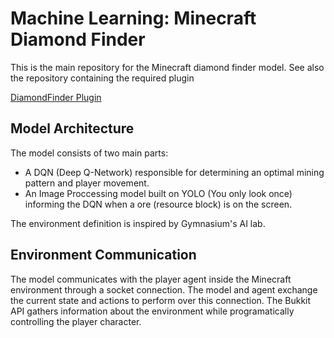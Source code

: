 # Machine Learning: Minecraft Diamond Finder
This is the main repository for the Minecraft diamond finder model. 
See also the repository containing the required plugin

[DiamondFinder Plugin](https://github.com/SkinnyAG/DiamondFinderPlugin)

## Model Architecture
The model consists of two main parts: 
- A DQN (Deep Q-Network) responsible for determining an optimal mining pattern and player movement.
- An Image Proccessing model built on YOLO (You only look once) informing the DQN when a ore (resource block) is on the screen.

The environment definition is inspired by Gymnasium's AI lab.

## Environment Communication
The model communicates with the player agent inside the Minecraft environment through a socket connection. The model and agent exchange the current state and actions to perform over this connection. 
The Bukkit API gathers information about the environment while programatically controlling the player character.
